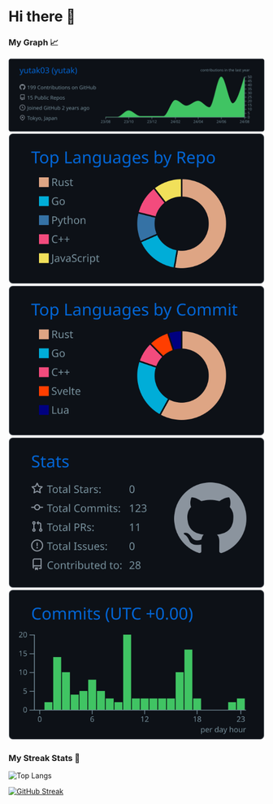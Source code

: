 # Hi there 👋

### My Graph 📈
[![](https://raw.githubusercontent.com/yutak03/yutak03/main/profile-summary-card-output/github_dark/0-profile-details.svg)](https://github.com/vn7n24fzkq/github-profile-summary-cards)
[![](https://raw.githubusercontent.com/yutak03/yutak03/main/profile-summary-card-output/github_dark/1-repos-per-language.svg)](https://github.com/vn7n24fzkq/github-profile-summary-cards) [![](https://raw.githubusercontent.com/yutak03/yutak03/main/profile-summary-card-output/github_dark/2-most-commit-language.svg)](https://github.com/vn7n24fzkq/github-profile-summary-cards)
[![](https://raw.githubusercontent.com/yutak03/yutak03/main/profile-summary-card-output/github_dark/3-stats.svg)](https://github.com/vn7n24fzkq/github-profile-summary-cards) [![](https://raw.githubusercontent.com/yutak03/yutak03/main/profile-summary-card-output/github_dark/4-productive-time.svg)](https://github.com/vn7n24fzkq/github-profile-summary-cards)



### My Streak Stats 📌
<p align="left"> 
  <img alt="Top Langs" height="150px" src="https://github-readme-stats.vercel.app/api/top-langs/?username=yutak03&layout=compact&count_private=true&show_icons=true&theme=github_dark" />
</p>

[![GitHub Streak](http://github-readme-streak-stats.herokuapp.com?user=yutak03&theme=dark)](https://git.io/streak-stats)
